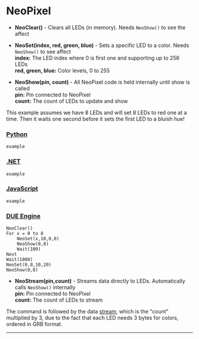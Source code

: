 # NeoPixel

- **NeoClear()** - Clears all LEDs (in memory). Needs `NeoShow()` to see the affect

- **NeoSet(index, red, green, blue)** - Sets a specific LED to a color. Needs `NeoShow()` to see affect<br>
**index:** The LED index where 0 is first one and supporting up to 256 LEDs<br>
**red, green, blue:** Color levels, 0 to 255 <br>

- **NeoShow(pin, count)** - All NeoPixel code is held internally until show is called<br>
 **pin:** Pin connected to NeoPixel<br>
 **count:** The count of LEDs to update and show

This example assumes we have 8 LEDs and will set 8 LEDs to red one at a time.  Then it waits one second before it sets the first LED to a bluish hue!

### [Python](#tab/python)
```basic
example
```

### [.NET](#tab/net)
```basic
example
```

### [JavaScript](#tab/javascript)
```basic
example
```

### [DUE Engine](#tab/dueengine)
```basic
NeoClear()
For x = 0 to 8
    NeoSet(x,10,0,0)
    NeoShow(0,8)
    Wait(100)
Next
Wait(1000)
NeoSet(0,0,10,20)
NeoShow(0,8)
```

- **NeoStream(pin,count)** - Streams data directly to LEDs. Automatically calls `NeoShow()` internally<br>
 **pin:** Pin connected to NeoPixel<br>
 **count:** The count of LEDs to stream<br>

 The command is followed by the data [stream](../streams.md), which is the "count" multiplied by 3, due to the fact that each LED needs 3 bytes for colors, ordered in GRB format.
 
---